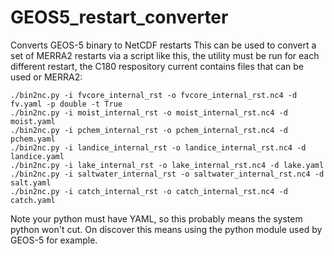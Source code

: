 # GEOS5_restart_converter
Converts GEOS-5 binary to NetCDF restarts
This can be used to convert a set of MERRA2 restarts via a script like this, the utility must be run for each different restart, the C180 respository current contains files that can be used or MERRA2:
```
./bin2nc.py -i fvcore_internal_rst -o fvcore_internal_rst.nc4 -d fv.yaml -p double -t True
./bin2nc.py -i moist_internal_rst -o moist_internal_rst.nc4 -d moist.yaml
./bin2nc.py -i pchem_internal_rst -o pchem_internal_rst.nc4 -d pchem.yaml
./bin2nc.py -i landice_internal_rst -o landice_internal_rst.nc4 -d landice.yaml
./bin2nc.py -i lake_internal_rst -o lake_internal_rst.nc4 -d lake.yaml
./bin2nc.py -i saltwater_internal_rst -o saltwater_internal_rst.nc4 -d salt.yaml
./bin2nc.py -i catch_internal_rst -o catch_internal_rst.nc4 -d catch.yaml
```
Note your python must have YAML, so this probably means the system python won't cut. On discover this means using the python module used by GEOS-5 for example.
